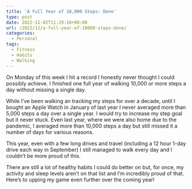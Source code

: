 ```yaml
---
title: 'A Full Year of 10,000 Steps: Done'
type: post
date: 2022-12-02T11:29:10+00:00
url: /2022/12/a-full-year-of-10000-steps-done/
categories:
  - Personal
tags:
  - Fitness
  - Habits
  - Walking
---
```


On Monday of this week I hit a record I honestly never thought I could possibly achieve. I finished one full year of walking 10,000 or more steps a day without missing a single day.

While I’ve been walking an tracking my steps for over a decade, until I bought an Apple Watch in January of last year I never averaged more than 5,000 steps a day over a single year. I would try to increase my step goal but it never stuck. Even last year, where we were also home due to the pandemic, I averaged more than 10,000 steps a day but still missed it a number of days for various reasons.

This year, even with a few long drives and travel (including a 12 hour 1-day drive each way in September) I still managed to walk every day and I couldn’t be more proud of this.

There are still a lot of healthy habits I could do better on but, for once, my activity and sleep levels aren’t on that list and I’m incredibly proud of that. Here’s to upping my game even further over the coming year!
